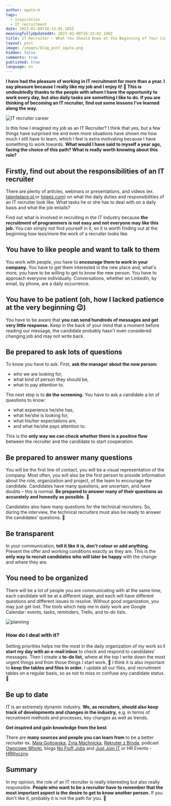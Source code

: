 ```yaml
---
author: agata-m
tags:
  - inspiration
  - IT recruitment
date: 2023-02-08T10:33:01.105Z
meaningfullyUpdatedAt: 2023-02-08T10:33:02.140Z
title: IT Recruiter – What You Should Know at the Beginning of Your Career
layout: post
image: /images/blog_post_agata.png
hidden: false
comments: true
published: true
language: en
---
```

**I have had the pleasure of working in IT recruitment for more than a year. I say pleasure because I really like my job and I enjoy it! 🙂 This is undoubtedly thanks to the people with whom I have the opportunity to work every day, but also daily tasks are something I like to do. If you are thinking of becoming an IT recruiter, find out some lessons I’ve learned along the way.**

<div class="image"><img src="/images/blog_post_agata.png" alt="IT recruiter career" title="undefined"  /> </div>

Is this how I imagined my job as an IT Recruiter? I think that yes, but a few things have surprised me and even more situations have shown me how much I still have to learn, which I feel is extra motivating because I have something to work towards. **What would I have said to myself a year ago, facing the choice of this path? What is really worth knowing about this role?**

## Firstly, find out about the responsibilities of an IT recruiter 

There are plenty of articles, webinars or presentations, and videos (ex. [talentplace.pl ](https://talentplace.pl/blog/dla-pracodawcow/rekrutacja-headhunting-sourcing-talent-acquisition-czym-sie-roznia/)or [hireez.com](https://hireez.com/blog/different-between-sourcing-vs-recruiting/)) on what the daily duties and responsibilities of an IT recruiter look like. What tasks he or she has to deal with on a daily basis and what the job entails? 

Find out what is involved in recruiting in the IT industry because **the recruitment of programmers is not easy and not everyone may like this job.** You can simply not find yourself in it, so it is worth finding out at the beginning how less/more the work of a recruiter looks like.

## You have to like people and want to talk to them

You work with people, you have to **encourage them to work in your company.** You have to get them interested in the new place and, what's more, you have to be willing to get to know the new person. You have to approach everyone individually. Conversations, whether on LinkedIn, by email, by phone, are a daily occurrence. 

## You have to be patient (oh, how I lacked patience at the very beginning 😉)

You have to be aware that **you can send hundreds of messages and get very little response.** Keep in the back of your mind that a moment before reading our message, the candidate probably hasn't even considered changing job and may not write back.

<GiphyEmbed url='https://giphy.com/gifs/moodman-waiting-im-still-QhjR3MG9ZFfjB6BtIZ' />

## Be prepared to ask lots of questions

To know you have to ask. First, **ask the manager about the new person:**

* who we are looking for, 
* what kind of person they should be, 
* what to pay attention to. 

The next step is to **do the screening.** You have to ask a candidate a lot of questions to know:

* what experience he/she has, 
* what he/she is looking for, 
* what his/her expectations are, 
* and what he/she pays attention to. 

This is the **only way we can check whether there is a positive flow** between the recruiter and the candidate to start cooperation. 

<GiphyEmbed url='https://giphy.com/gifs/eternalfamilytv-dan-streit-cole-kush-grin-machine-QTi3IgeC2cO3KdYy1q' />

## Be prepared to answer many questions

You will be the first line of contact, you will be a visual representation of the company. Most often, you will also be the first person to provide information about the role, organization and project, of the team to encourage the candidate. Candidates have many questions, are uncertain, and have doubts – this is normal. **Be prepared to answer many of their questions as accurately and honestly as possible.** 🙂

Candidates also have many questions for the technical recruiters. So, during the interview, the technical recruiters must also be ready to answer the candidates’ questions. 🙂

## Be transparent

In your communication, **tell it like it is, don't colour or add anything.** Present the offer and working conditions exactly as they are. This is the **only way to recruit candidates who will later be happy** with the change and where they are.

## You need to be organized

There will be a lot of people you are communicating with at the same time, each candidate will be at a different stage, and each will have different questions and different issues to resolve. Without good organization, you may just get lost. The tools which help me in daily work are Google Calendar: events, tasks, reminders, Trello, and to-do lists. 

<div class="image"><img src="/images/plan.jpg" alt="planning" title="undefined"  /> </div>

### How do I deal with it?

Setting priorities helps me the most in the daily organization of my work so **I start my day with an e-mail inbox** to check and respond to candidates' messages. Then I create a **to-do list,** where at the top I write down the most urgent things and from those things I start work. 🙂 I think it is also important to **keep the tables and files in order.** I update all our files, and recruitment tables on a regular basis, so as not to miss or confuse any candidate status. 🙂

## Be up to date

IT is an extremely dynamic industry. **We, as recruiters, should also keep track of developments and changes in the industry,** e.g. in terms of recruitment methods and processes, key changes as well as trends.

**Get inspired and gain knowledge from the best**

There are **many sources and people you can learn from** to be a better recruiter ex. [Maja Gojtowska](https://www.linkedin.com/in/majagojtowska/), [Zyta Machnicka](https://www.linkedin.com/in/zytamachnicka/), [Rekruter z Brodą](https://www.linkedin.com/in/rekruterzbroda/), podcast [Owocowe Wtorki](https://www.youtube.com/@OwocoweWtorki), blogs [No Fluff Jobs](https://nofluffjobs.com/blog/) and [Just Join IT](https://geek.justjoin.it/) or HR Events - [HRlityczny](https://hrlityczny.pl/eventy-hr/).

## Summary

In my opinion, the role of an IT recruiter is really interesting but also really responsible. **People who want to be a recruiter have to remember that the most important aspect is the desire to get to know another person.** If you don't like it, probably it is not the path for you. 🙂
